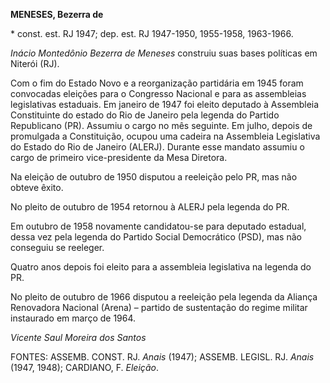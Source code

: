 **MENESES, Bezerra de**

\* const. est. RJ 1947; dep. est. RJ 1947-1950, 1955-1958, 1963-1966.

*Inácio Montedônio Bezerra de Meneses* construiu suas bases políticas em
Niterói (RJ).

Com o fim do Estado Novo e a reorganização partidária em 1945 foram
convocadas eleições para o Congresso Nacional e para as assembleias
legislativas estaduais. Em janeiro de 1947 foi eleito deputado à
Assembleia Constituinte do estado do Rio de Janeiro pela legenda do
Partido Republicano (PR). Assumiu o cargo no mês seguinte. Em julho,
depois de promulgada a Constituição, ocupou uma cadeira na Assembleia
Legislativa do Estado do Rio de Janeiro (ALERJ). Durante esse mandato
assumiu o cargo de primeiro vice-presidente da Mesa Diretora.

Na eleição de outubro de 1950 disputou a reeleição pelo PR, mas não
obteve êxito.

No pleito de outubro de 1954 retornou à ALERJ pela legenda do PR.

Em outubro de 1958 novamente candidatou-se para deputado estadual, dessa
vez pela legenda do Partido Social Democrático (PSD), mas não conseguiu
se reeleger.

Quatro anos depois foi eleito para a assembleia legislativa na legenda
do PR.

No pleito de outubro de 1966 disputou a reeleição pela legenda da
Aliança Renovadora Nacional (Arena) – partido de sustentação do regime
militar instaurado em março de 1964.

*Vicente Saul Moreira dos Santos*

FONTES: ASSEMB. CONST. RJ. *Anais* (1947); ASSEMB. LEGISL. RJ. *Anais*
(1947, 1948); CARDIANO, F. *Eleição*.
